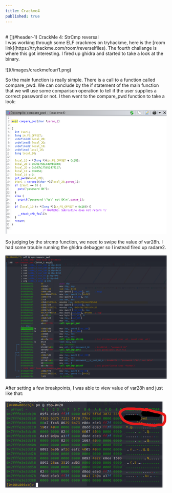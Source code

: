 ```yaml
---
title: Crackme4 
published: true
---
```

<br/>
# [](#header-1) CrackMe 4: StrCmp reversal
<br/>
I was working through some ELF crackmes on tryhackme, here is the [room link](https://tryhackme.com/room/reverselfiles). The fourth challange is where this got interesting. I fired up ghidra and started to take a look at the binary.
<br/>

<br/>
![](/images/crackmefour/1.png)
<br/>

So the main function is really simple. There is a call to a function called compare_pwd. We can conclude by the if statement of the main function that we will use some comparison operation to tell if the user supplies a correct password or not. I then went to the compare_pwd function to take a look:
<br/>
<br/>
![](/images/crackmefour/2.png)
<br/>

So judging by the strcmp function, we need to swipe the value of var28h. I had some trouble running the ghidra debugger so I instead fired up radare2.
<br/>
<br/>
![](/images/crackmefour/3.png)
<br/>
<br/>
After setting a few breakpoints, I was able to view value of var28h and just like that:
<br/>
<br/>
![](/images/crackmefour/4.png)
<br/>
